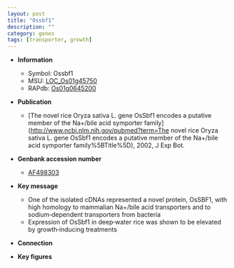 ```yaml
---
layout: post
title: "Ossbf1"
description: ""
category: genes
tags: [transporter, growth]
---
```


* **Information**  
    + Symbol: Ossbf1  
    + MSU: [LOC_Os01g45750](http://rice.plantbiology.msu.edu/cgi-bin/ORF_infopage.cgi?orf=LOC_Os01g45750)  
    + RAPdb: [Os01g0645200](http://rapdb.dna.affrc.go.jp/viewer/gbrowse_details/irgsp1?name=Os01g0645200)  

* **Publication**  
    + [The novel rice Oryza sativa L. gene OsSbf1 encodes a putative member of the Na+/bile acid symporter family](http://www.ncbi.nlm.nih.gov/pubmed?term=The novel rice Oryza sativa L. gene OsSbf1 encodes a putative member of the Na+/bile acid symporter family%5BTitle%5D), 2002, J Exp Bot.

* **Genbank accession number**  
    + [AF498303](http://www.ncbi.nlm.nih.gov/nuccore/AF498303)

* **Key message**  
    + One of the isolated cDNAs represented a novel protein, OsSBF1, with high homology to mammalian Na+/bile acid transporters and to sodium‐dependent transporters from bacteria
    + Expression of OsSbf1 in deep‐water rice was shown to be elevated by growth‐inducing treatments

* **Connection**  

* **Key figures**  



